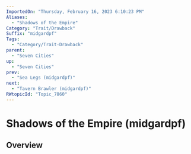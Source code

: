 ```yaml
---
ImportedOn: "Thursday, February 16, 2023 6:10:23 PM"
Aliases:
  - "Shadows of the Empire"
Category: "Trait/Drawback"
Suffix: "midgardpf"
Tags:
  - "Category/Trait-Drawback"
parent:
  - "Seven Cities"
up:
  - "Seven Cities"
prev:
  - "Sea Legs (midgardpf)"
next:
  - "Tavern Brawler (midgardpf)"
RWtopicId: "Topic_7860"
---
```

# Shadows of the Empire (midgardpf)
## Overview
